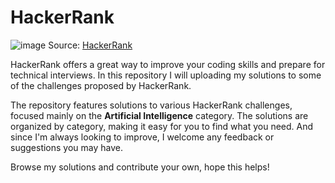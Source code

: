 # HackerRank

![image](https://user-images.githubusercontent.com/102548683/227239559-9757b17a-f14a-4ea4-9df2-c5f4db486f2f.png)
Source: [HackerRank](https://www.hackerrank.com/dashboard)

HackerRank offers a great way to improve your coding skills and prepare for technical interviews. In this repository I will uploading my  solutions to some of the challenges proposed by HackerRank.

The repository features solutions to various HackerRank challenges, focused mainly on the **Artificial Intelligence** category. The solutions are organized by category, making it easy for you to find what you need. And since I'm always looking to improve, I welcome any feedback or suggestions you may have.

Browse my solutions and contribute your own, hope this helps!
